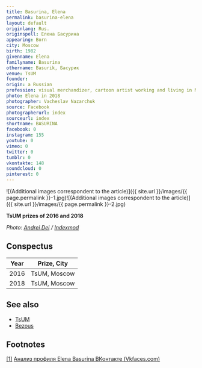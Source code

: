 ```yaml
---
title: Basurina, Elena
permalink: basurina-elena
layout: default
originlang: Rus.
originspell: Елена Басурина
appearing: Born
city: Moscow
birth: 1982
givenname: Elena
familyname: Basurina
othername: Basurik, Басурик
venue: TsUM
founder:
origin: a Russian
profession: visual merchandizer, cartoon artist working and living in Moscow
photo: Elena in 2018
photographer: Vacheslav Nazarchuk
source: Facebook
photographerurl: index
sourceurl: index
shortname: BASURINA
facebook: 0
instagram: 155
youtube: 0
vimeo: 0
twitter: 0
tumblr: 0
vkontakte: 148
soundcloud: 0
pinterest: 0
---
```


![(Additional images correspondent to the article)]({{ site.url }}/images/{{ page.permalink }}-1.jpg)![(Additional images correspondent to the article)]({{ site.url }}/images/{{ page.permalink }}-2.jpg)

**TsUM prizes of 2016 and 2018**

*Photo: [Andrei Dei](index) / [Indexmod](index)*

## Сonspectus

|Year|Prize, City|
|-|-|
|2016|TsUM, Moscow|
|2018|TsUM, Moscow|

## See also

+ [TsUM](index)
+ [Bezous](bezous)

## Footnotes

[[1]](#a1) <span id="f1"></span> [Анализ профиля Elena Basurina ВКонтакте (Vkfaces.com)](https://vkfaces.com/vk/user/idbasurik)
